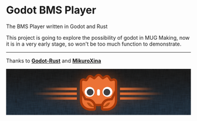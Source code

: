 # Godot BMS Player

The BMS Player written in Godot and Rust

This project is going to explore the possibility of godot in MUG Making, now it is in a very early stage, so won't be too much function to demonstrate.

---

Thanks to **[Godot-Rust]** and **[MikuroXina]**

![gd-ferris](assets/gdext-ferris.png)


[Godot-Rust]: https://github.com/godot-rust
[MikuroXina]: https://github.com/MikuroXina/bms-rs